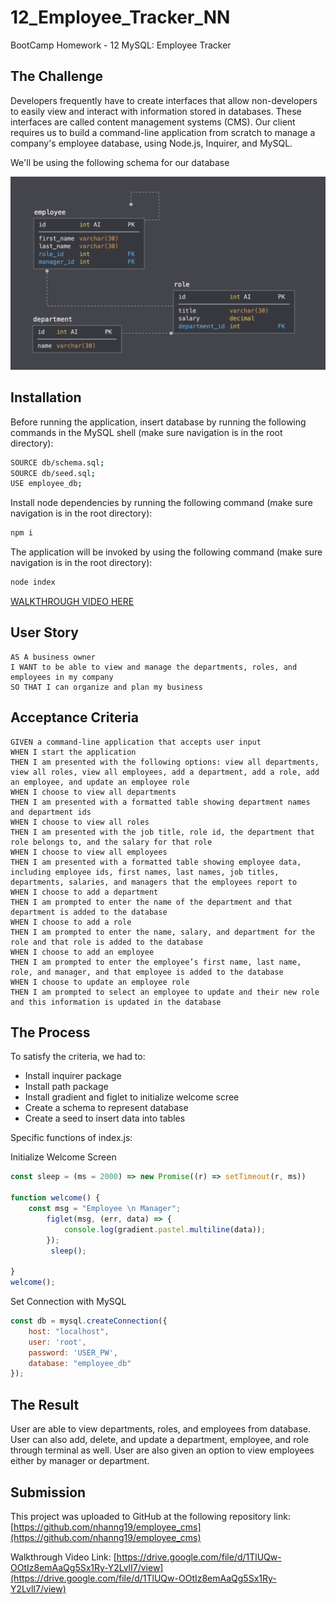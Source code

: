  # 12_Employee_Tracker_NN
BootCamp Homework - 12 MySQL: Employee Tracker

## The Challenge
Developers frequently have to create interfaces that allow non-developers to easily view and interact with information stored in databases. These interfaces are called content management systems (CMS). Our client requires us to build a command-line application from scratch to manage a company's employee database, using Node.js, Inquirer, and MySQL.

We'll be using the following schema for our database

![](./img/data.png)

## Installation

Before running the application, insert database by running the following commands in the MySQL shell (make sure navigation is in the root directory):

```bash
SOURCE db/schema.sql;
SOURCE db/seed.sql;
USE employee_db;
```

Install node dependencies by running the following command (make sure navigation is in the root directory):

```bash
npm i
```

The application will be invoked by using the following command (make sure navigation is in the root directory):

```bash
node index
```

[WALKTHROUGH VIDEO HERE](https://drive.google.com/file/d/1TlUQw-OOtIz8emAaQg5Sx1Ry-Y2LvlI7/view)

## User Story

```
AS A business owner
I WANT to be able to view and manage the departments, roles, and employees in my company
SO THAT I can organize and plan my business
```

## Acceptance Criteria

```
GIVEN a command-line application that accepts user input
WHEN I start the application
THEN I am presented with the following options: view all departments, view all roles, view all employees, add a department, add a role, add an employee, and update an employee role
WHEN I choose to view all departments
THEN I am presented with a formatted table showing department names and department ids
WHEN I choose to view all roles
THEN I am presented with the job title, role id, the department that role belongs to, and the salary for that role
WHEN I choose to view all employees
THEN I am presented with a formatted table showing employee data, including employee ids, first names, last names, job titles, departments, salaries, and managers that the employees report to
WHEN I choose to add a department
THEN I am prompted to enter the name of the department and that department is added to the database
WHEN I choose to add a role
THEN I am prompted to enter the name, salary, and department for the role and that role is added to the database
WHEN I choose to add an employee
THEN I am prompted to enter the employee’s first name, last name, role, and manager, and that employee is added to the database
WHEN I choose to update an employee role
THEN I am prompted to select an employee to update and their new role and this information is updated in the database 
``` 

## The Process
To satisfy the criteria, we had to:
- Install inquirer package
- Install path package
- Install gradient and figlet to initialize welcome scree
- Create a schema to represent database
- Create a seed to insert data into tables

Specific functions of index.js:

Initialize Welcome Screen
```javascript
const sleep = (ms = 2000) => new Promise((r) => setTimeout(r, ms))

function welcome() {
    const msg = "Employee \n Manager";
        figlet(msg, (err, data) => {
            console.log(gradient.pastel.multiline(data));
        });
         sleep();

}
welcome();
```

Set Connection with MySQL
```javascript
const db = mysql.createConnection({
    host: "localhost",
    user: 'root',
    password: 'USER_PW',
    database: "employee_db"
});
```

## The Result
User are able to view departments, roles, and employees from database. User can also add, delete, and update a department, employee, and role through terminal as well. User are also given an option to view employees either by manager or department. 

## Submission
This project was uploaded to GitHub at the following repository link:
[https://github.com/nhanng19/employee_cms](https://github.com/nhanng19/employee_cms)

Walkthrough Video Link:
[https://drive.google.com/file/d/1TlUQw-OOtIz8emAaQg5Sx1Ry-Y2LvlI7/view](https://drive.google.com/file/d/1TlUQw-OOtIz8emAaQg5Sx1Ry-Y2LvlI7/view)

